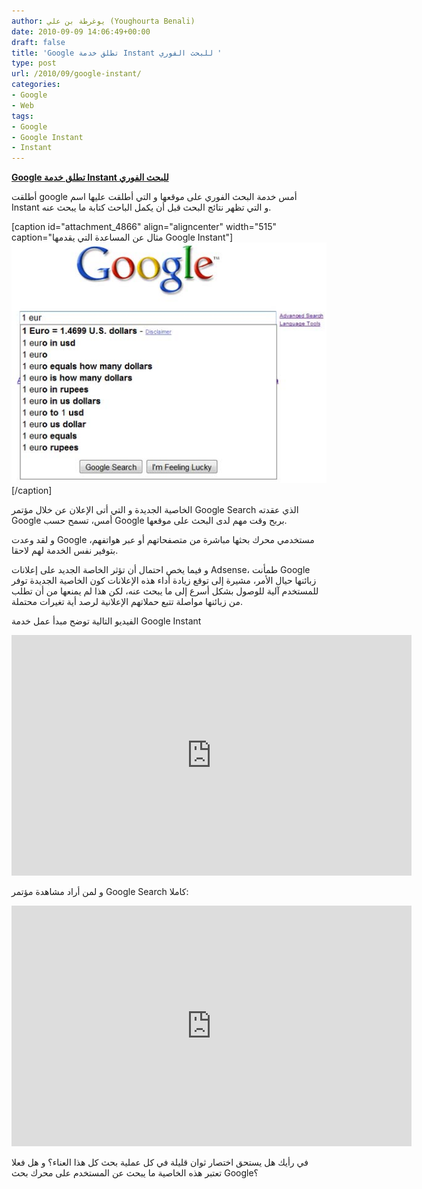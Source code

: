```yaml
---
author: يوغرطة بن علي (Youghourta Benali)
date: 2010-09-09 14:06:49+00:00
draft: false
title: 'Google تطلق خدمة Instant للبحث الفوري '
type: post
url: /2010/09/google-instant/
categories:
- Google
- Web
tags:
- Google
- Google Instant
- Instant
---
```


**[Google تطلق خدمة Instant للبحث الفوري](https://www.it-scoop.com/2010/09/google-instant/)**


أطلقت google أمس خدمة البحث الفوري على موقعها و التي أطلقت عليها اسم Instant و التي تظهر نتائج البحث قبل أن يكمل الباحث كتابة ما يبحث عنه.

[caption id="attachment_4866" align="aligncenter" width="515" caption="مثال عن المساعدة التي يقدمها Google Instant"][![](GoogleInstantAnswer1.jpg)
](https://www.it-scoop.com/2010/09/google-instant/)[/caption]

الخاصية الجديدة و التي أتى الإعلان عن خلال مؤتمر Google Search الذي عقدته Google أمس، تسمح حسب Google بربح وقت مهم لدى البحث على موقعها.

و لقد وعدت Google مستخدمي محرك بحثها مباشرة من متصفحاتهم أو عبر هواتفهم، بتوفير نفس الخدمة لهم لاحقا.

و فيما يخص احتمال أن تؤثر الخاصة الجديد على إعلانات Adsense، طمأنت Google زبائنها حيال الأمر، مشيرة إلى توقع زيادة أداء هذه الإعلانات كون الخاصية الجديدة توفر للمستخدم آلية للوصول بشكل أسرع إلى ما يبحث عنه، لكن هذا لم يمنعها من أن تطلب من زبائنها مواصلة تتبع حملاتهم الإعلانية لرصد أية تغيرات محتملة.

الفيديو التالية توضح مبدأ عمل خدمة Google Instant

<!-- more -->


<object classid="clsid:d27cdb6e-ae6d-11cf-96b8-444553540000" width="640" codebase="http://download.macromedia.com/pub/shockwave/cabs/flash/swflash.cab#version=6,0,40,0" height="385"><embed src="http://www.youtube.com/v/ElubRNRIUg4?fs=1&hl=fr_FR" allowscriptaccess="always" height="385" width="640" allowfullscreen="true" type="application/x-shockwave-flash"> </embed></object>

و لمن أراد مشاهدة مؤتمر Google Search كاملا:



<object classid="clsid:d27cdb6e-ae6d-11cf-96b8-444553540000" width="640" codebase="http://download.macromedia.com/pub/shockwave/cabs/flash/swflash.cab#version=6,0,40,0" height="385"><embed src="http://www.youtube.com/v/i0eMHRxlJ2c?fs=1&hl=fr_FR" allowscriptaccess="always" height="385" width="640" allowfullscreen="true" type="application/x-shockwave-flash"></embed></object>






في رأيك هل يستحق اختصار ثوان قليلة في كل عملية بحث كل هذا العناء؟ و هل فعلا تعتبر هذه الخاصية ما يبحث عن المستخدم على محرك بحث Google؟
